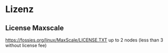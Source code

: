# Lizenz 

## License Maxscale 

https://fossies.org/linux/MaxScale/LICENSE.TXT
up to 2 nodes (less than 3 without license fee) 

## 
